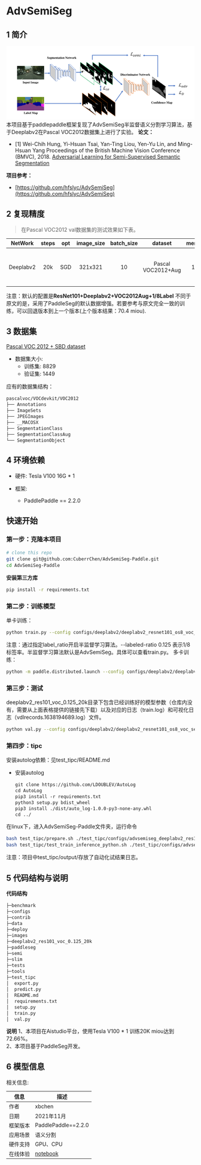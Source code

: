 # AdvSemiSeg


## 1 简介
![images](images/network.png)  
本项目基于paddlepaddle框架复现了AdvSemiSeg半监督语义分割学习算法，基于Deeplabv2在Pascal VOC2012数据集上进行了实验。
**论文：**
- [1] Wei-Chih Hung, Yi-Hsuan Tsai, Yan-Ting Liou, Yen-Yu Lin, and Ming-Hsuan Yang
Proceedings of the British Machine Vision Conference (BMVC), 2018. [Adversarial Learning for Semi-Supervised Semantic Segmentation](https://arxiv.org/abs/1802.07934)

**项目参考：**
- [https://github.com/hfslyc/AdvSemiSeg](https://github.com/hfslyc/AdvSemiSeg)

## 2 复现精度
>在Pascal VOC2012 val数据集的测试效果如下表。

|NetWork |steps|opt|image_size|batch_size|dataset|memory|card|mIou|config|weight|log|
| :---: | :---: | :---: | :---: | :---: | :---: | :---: | :---: | :---: | :---: | :---: | :---: |
|Deeplabv2|20k|SGD|321x321|10|Pascal VOC2012+Aug|16G|1|72.66|[deeplabv2_resnet101_os8_voc_semi_321x321_20k.yml](configs/deeplabv2/deeplabv2_resnet101_os8_voc_semi_321x321_20k.yml)|(链接: https://pan.baidu.com/s/13bG-VGyW4VsD5iw3aJpJsQ 提取码: d3qy 复制这段内容后打开百度网盘手机App，操作更方便哦)|[log](deeplabv2_res101_voc_0.125_20k/train.log)|
注意：默认的配置是**ResNet101+Deeplabv2+VOC2012Aug+1/8Label**
不同于原文的是，采用了PaddleSeg的默认数据增强。若要参考与原文完全一致的训练，可以回退版本到上一个版本(上个版本结果：70.4 miou).

## 3 数据集
[Pascal VOC 2012 + SBD dataset](http://host.robots.ox.ac.uk/pascal/VOC/voc2012/index.html)

- 数据集大小:
    - 训练集: 8829
    - 验证集: 1449

应有的数据集结构：
```
pascalvoc/VOCdevkit/VOC2012
├── Annotations
├── ImageSets
├── JPEGImages
├── __MACOSX
├── SegmentationClass
├── SegmentationClassAug
└── SegmentationObject
```

## 4 环境依赖
- 硬件: Tesla V100 16G * 1

- 框架:
    - PaddlePaddle == 2.2.0
  
    
## 快速开始

### 第一步：克隆本项目
```bash
# clone this repo
git clone git@github.com:CuberrChen/AdvSemiSeg-Paddle.git
cd AdvSemiSeg-Paddle
```

**安装第三方库**
```bash
pip install -r requirements.txt
```


### 第二步：训练模型
单卡训练：
```bash
python train.py --config configs/deeplabv2/deeplabv2_resnet101_os8_voc_semi_321x321_20k.yml --label_ratio 0.125 --num_workers 0 --use_vdl --do_eval --save_interval 1000 --save_dir deeplabv2_res101_voc_0.125_20k
```
注意：通过指定label_ratio开启半监督学习算法。--labeled-ratio 0.125 表示1/8标签率。半监督学习算法默认是AdvSemiSeg。具体可以查看train.py。
多卡训练：
```bash
python -m paddle.distributed.launch --config configs/deeplabv2/deeplabv2_resnet101_os8_voc_semi_321x321_20k.yml --label_ratio 0.125 --num_workers 0 --use_vdl --do_eval --save_interval 1000 --save_dir deeplabv2_res101_voc_0.125_20k
```

### 第三步：测试
deeplabv2_res101_voc_0.125_20k目录下包含已经训练好的模型参数（仓库内没有，需要从上面表格提供的链接先下载）以及对应的日志（train.log）和可视化日志（vdlrecords.1638194689.log）文件。
```bash
python val.py --config configs/deeplabv2/deeplabv2_resnet101_os8_voc_semi_321x321_20k.yml --model_path deeplabv2_res101_voc_0.125_20k/best_model/model.pdparams
```

### 第四步：tipc
安装autolog依赖：见test_tipc/README.md
- 安装autolog
    ```
    git clone https://github.com/LDOUBLEV/AutoLog
    cd AutoLog
    pip3 install -r requirements.txt
    python3 setup.py bdist_wheel
    pip3 install ./dist/auto_log-1.0.0-py3-none-any.whl
    cd ../
    ```
在linux下，进入AdvSemiSeg-Paddle文件夹，运行命令
```bash
bash test_tipc/prepare.sh ./test_tipc/configs/advsemiseg_deeplabv2_res101_humanseg/train_infer_python.txt 'lite_train_lite_infer'
bash test_tipc/test_train_inference_python.sh ./test_tipc/configs/advsemiseg_deeplabv2_res101_humanseg/train_infer_python.txt 'lite_train_lite_infer'
```

注意：项目中test_tipc/output/存放了自动化试结果日志。

## 5 代码结构与说明
**代码结构**
```
├─benchmark
├─configs  
├─contrib
├─data
├─deploy                        
├─images                         
├─deeplabv2_res101_voc_0.125_20k                           
├─paddleseg  
├─semi  
├─slim   
├─tests
├─tools
├─test_tipc                                            
│  export.py                     
│  predict.py                        
│  README.md                                            
│  requirements.txt                      
│  setup.py                   
│  train.py                
│  val.py                       
```
**说明**
1、本项目在Aistudio平台，使用Tesla V100 * 1 训练20K miou达到72.66%。  
2、本项目基于PaddleSeg开发。  

## 6 模型信息

相关信息:

| 信息 | 描述 |
| --- | --- |
| 作者 | xbchen|
| 日期 | 2021年11月 |
| 框架版本 | PaddlePaddle==2.2.0 |
| 应用场景 | 语义分割 |
| 硬件支持 | GPU、CPU |
| 在线体验 | [notebook](https://aistudio.baidu.com/aistudio/projectdetail/2884884?contributionType=1&shared=1)|
